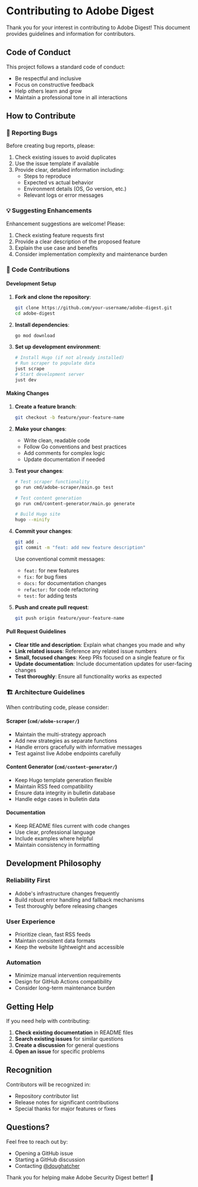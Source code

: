 # Contributing to Adobe Digest

Thank you for your interest in contributing to Adobe Digest! This document provides guidelines and information for contributors.

## Code of Conduct

This project follows a standard code of conduct:
- Be respectful and inclusive
- Focus on constructive feedback
- Help others learn and grow
- Maintain a professional tone in all interactions

## How to Contribute

### 🐛 Reporting Bugs

Before creating bug reports, please:
1. Check existing issues to avoid duplicates
2. Use the issue template if available
3. Provide clear, detailed information including:
   - Steps to reproduce
   - Expected vs actual behavior
   - Environment details (OS, Go version, etc.)
   - Relevant logs or error messages

### 💡 Suggesting Enhancements

Enhancement suggestions are welcome! Please:
1. Check existing feature requests first
2. Provide a clear description of the proposed feature
3. Explain the use case and benefits
4. Consider implementation complexity and maintenance burden

### 🔧 Code Contributions

#### Development Setup

1. **Fork and clone the repository**:
   ```bash
   git clone https://github.com/your-username/adobe-digest.git
   cd adobe-digest
   ```

2. **Install dependencies**:
   ```bash
   go mod download
   ```

3. **Set up development environment**:
   ```bash
   # Install Hugo (if not already installed)
   # Run scraper to populate data
   just scrape
   # Start development server
   just dev
   ```

#### Making Changes

1. **Create a feature branch**:
   ```bash
   git checkout -b feature/your-feature-name
   ```

2. **Make your changes**:
   - Write clean, readable code
   - Follow Go conventions and best practices
   - Add comments for complex logic
   - Update documentation if needed

3. **Test your changes**:
   ```bash
   # Test scraper functionality
   go run cmd/adobe-scraper/main.go test
   
   # Test content generation
   go run cmd/content-generator/main.go generate
   
   # Build Hugo site
   hugo --minify
   ```

4. **Commit your changes**:
   ```bash
   git add .
   git commit -m "feat: add new feature description"
   ```
   
   Use conventional commit messages:
   - `feat:` for new features
   - `fix:` for bug fixes
   - `docs:` for documentation changes
   - `refactor:` for code refactoring
   - `test:` for adding tests

5. **Push and create pull request**:
   ```bash
   git push origin feature/your-feature-name
   ```

#### Pull Request Guidelines

- **Clear title and description**: Explain what changes you made and why
- **Link related issues**: Reference any related issue numbers
- **Small, focused changes**: Keep PRs focused on a single feature or fix
- **Update documentation**: Include documentation updates for user-facing changes
- **Test thoroughly**: Ensure all functionality works as expected

### 🏗️ Architecture Guidelines

When contributing code, please consider:

#### Scraper (`cmd/adobe-scraper/`)
- Maintain the multi-strategy approach
- Add new strategies as separate functions
- Handle errors gracefully with informative messages
- Test against live Adobe endpoints carefully

#### Content Generator (`cmd/content-generator/`)
- Keep Hugo template generation flexible
- Maintain RSS feed compatibility
- Ensure data integrity in bulletin database
- Handle edge cases in bulletin data

#### Documentation
- Keep README files current with code changes
- Use clear, professional language
- Include examples where helpful
- Maintain consistency in formatting

## Development Philosophy

### Reliability First
- Adobe's infrastructure changes frequently
- Build robust error handling and fallback mechanisms
- Test thoroughly before releasing changes

### User Experience
- Prioritize clean, fast RSS feeds
- Maintain consistent data formats
- Keep the website lightweight and accessible

### Automation
- Minimize manual intervention requirements
- Design for GitHub Actions compatibility
- Consider long-term maintenance burden

## Getting Help

If you need help with contributing:

1. **Check existing documentation** in README files
2. **Search existing issues** for similar questions
3. **Create a discussion** for general questions
4. **Open an issue** for specific problems

## Recognition

Contributors will be recognized in:
- Repository contributor list
- Release notes for significant contributions
- Special thanks for major features or fixes

## Questions?

Feel free to reach out by:
- Opening a GitHub issue
- Starting a GitHub discussion
- Contacting [@doughatcher](https://github.com/doughatcher)

Thank you for helping make Adobe Security Digest better! 🚀

